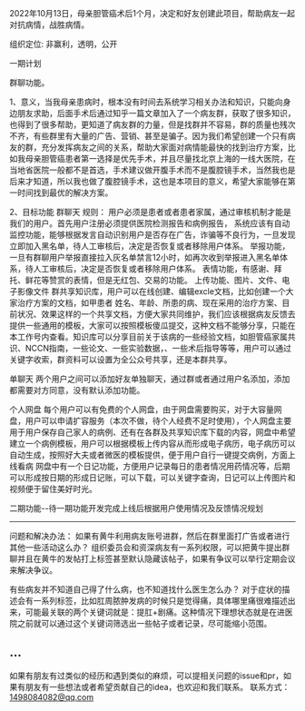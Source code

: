 2022年10月13日，母亲胆管癌术后1个月，决定和好友创建此项目，帮助病友一起对抗病情，战胜病情。

组织定位: 非赢利，透明，公开

一期计划

群聊功能。

1、意义，当我母亲患病时，根本没有时间去系统学习相关办法和知识，只能向身边朋友求助，后面手术后通过知乎一篇文章加入了一个病友群，获取了很多知识，也得到了很多帮助，更知道了病友群的力量，但是找群并不容易，群的质量也残次不齐，有些群里有大量的广告、营销、甚至是骗子。因为我们希望创建一个只有病友的群，充分发挥病友之间的关系，帮助大家面对病情能最快的找到治疗方案，比如我母亲胆管癌患者第一选择是优先手术，并且尽量找北京上海的一线大医院，在当地省医院一般都不是首选，手术建议做开腹手术而不是腹腔镜手术，当然我也是后来才知道，所以我也做了腹腔镜手术，这也是本项目的意义，希望大家能够在第一时间找到最优的解决方案。

2、目标功能
群聊天
规则：
    用户必须是患者或者患者家属，通过审核机制才能是我们的用户。首先用户注册必须提供医院检测报告和病例报告，
    系统应该有自动监控功能，能够根据发言自动识别用户是否存在广告，诈骗等不良行为，一旦发现立即加入黑名单，待人工审核后，决定是否恢复或者移除用户体系。
    举报功能，一旦有群聊用户举报直接拉入灰名单禁言12小时，如再次收到举报进入黑名单体系，待人工审核后，决定是否恢复或者移除用户体系。
    表情功能，有感谢、拜托、鲜花等赞赏的表情，但是无红包、交易的功能。
    上传功能、图片、文件、电子影像文件
    群共享知识库，用户可以在线创建、编辑excle文档，比如创建一个大家治疗方案的文档，如甲患者 姓名、年龄、所患的病、现在采用的治疗方案、目前状况、效果这样的一个共享文档，方便大家共同维护，我们应该根据病友反馈去提供一些通用的模板，大家可以按照模板傻瓜提交，这种文档不能够分享，只能在本工作号内查看。知识库可以分享目前关于该病的一些经验文档，如胆管癌家属共识、NCCN指南，一些论文、一些实验数据，、一些术后指导等等，用户可以通过关键字收索，群资料可以设置为全公众号共享，还是本群共享。

单聊天
两个用户之间可以添加好友单独聊天，通过群或者通过用户名添加，添加都需要对方同意，没有默认添加功能。

个人网盘
每个用户可以有免费的个人网盘，由于网盘需要购买，对于大容量网盘，用户可以申请扩容服务（本次不做，待个人经费不足时使用），个人网盘主要用于用户保存自己家人的病例、还有在各群及共享知识库下载的内容，网盘中希望建立一个病例模板，用户可以根据模板上传内容从而形成电子病历，电子病历可以自动生成，按照好大夫或者微医的模板提供，便于用户自行一键提交病例，方面上线看病
网盘中有一个日记功能，方便用户记录每日的患者情况用药情况等，后期可以形成按日期的形成日记账，可以下载，可以关键字查询，日记可以上传图片和视频便于留住美好时光。

二期功能--待一期功能开发完成上线后根据用户使用情况及反馈情况规划

---------------------------------------------------------------------------------
问题和解决办法：
如果有黄牛利用病友账号进群，然后在群里面打广告或者进行其他一些活动这么办？
组织委员会和资深病友有一系列权限，可以把黄牛提出群聊并且在黄牛的发帖打上标签甚至默认隐藏该帖子，如果有争议可以举行定期会议来解决争议。

有些病友并不知道自己得了什么病，也不知道找什么医生怎么办？
对于症状的描述会有一系列标签，比如肛周脓肿发病的时候只是觉得痛，具体哪里痛很难描述出来，可能最关联的两个关键词就是：提肛+剧痛。这种情况下理想状态就是在进医院之前就可以通过这个关键词筛选出一些帖子或者记录，尽可能缩小范围。

...
---------------------------------------------------------------------------------
如果有朋友有过类似的经历和遇到类似的麻烦，可以提相关问题的issue和pr，如果有朋友有一些想法或者希望贡献自己的idea，也欢迎和我们联系。
联系方式：1498084082@qq.com

